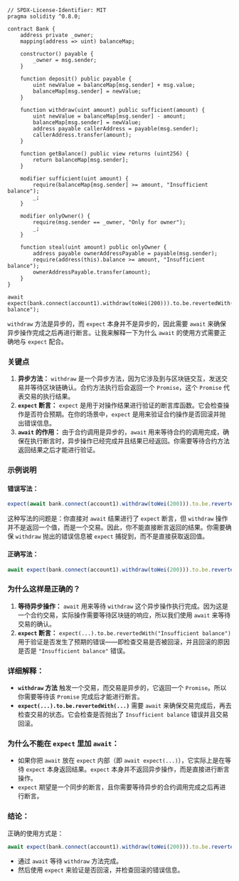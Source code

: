 ```solidity
// SPDX-License-Identifier: MIT
pragma solidity ^0.8.0;

contract Bank {
    address private _owner;
    mapping(address => uint) balanceMap;

    constructor() payable {
        _owner = msg.sender;
    }

    function deposit() public payable {
        uint newValue = balanceMap[msg.sender] + msg.value;
        balanceMap[msg.sender] = newValue;
    }

    function withdraw(uint amount) public sufficient(amount) {
        uint newValue = balanceMap[msg.sender] - amount;
        balanceMap[msg.sender] = newValue;
        address payable callerAddress = payable(msg.sender);
        callerAddress.transfer(amount);
    }

    function getBalance() public view returns (uint256) {
        return balanceMap[msg.sender];
    }

    modifier sufficient(uint amount) {
        require(balanceMap[msg.sender] >= amount, "Insufficient balance");
        _;
    }

    modifier onlyOwner() {
        require(msg.sender == _owner, "Only for owner");
        _;
    }

    function steal(uint amount) public onlyOwner {
        address payable ownerAddressPayable = payable(msg.sender);
        require(address(this).balance >= amount, "Insufficient balance");
        ownerAddressPayable.transfer(amount);
    }
}

```

```solidity
await expect(bank.connect(account1).withdraw(toWei(200))).to.be.revertedWith("Insufficient balance");
```

`withdraw` 方法是异步的，而 `expect` 本身并不是异步的，因此需要 `await` 来确保异步操作完成之后再进行断言。让我来解释一下为什么 `await` 的使用方式需要正确地与 `expect` 配合。

### 关键点

1. **异步方法：** `withdraw` 是一个异步方法，因为它涉及到与区块链交互，发送交易并等待区块链确认。合约方法执行后会返回一个 `Promise`，这个 `Promise` 代表交易的执行结果。
2. **`expect` 断言：** `expect` 是用于对操作结果进行验证的断言库函数。它会检查操作是否符合预期。在你的场景中，`expect` 是用来验证合约操作是否回滚并抛出错误信息。
3. **`await` 的作用：** 由于合约调用是异步的，`await` 用来等待合约的调用完成，确保在执行断言时，异步操作已经完成并且结果已经返回。你需要等待合约方法返回结果之后才能进行验证。

### 示例说明

#### 错误写法：

```javascript
expect(await bank.connect(account1).withdraw(toWei(200))).to.be.revertedWith("Insufficient balance");
```

这种写法的问题是：你直接对 `await` 结果进行了 `expect` 断言，但 `withdraw` 操作并不是返回一个值，而是一个交易。因此，你不能直接断言返回的结果。你需要确保 `withdraw` 抛出的错误信息被 `expect` 捕捉到，而不是直接获取返回值。

#### 正确写法：

```javascript
await expect(bank.connect(account1).withdraw(toWei(200))).to.be.revertedWith("Insufficient balance");
```

### 为什么这样是正确的？

1. **等待异步操作：** `await` 用来等待 `withdraw` 这个异步操作执行完成。因为这是一个合约交易，实际操作需要等待区块链的响应，所以我们使用 `await` 来等待交易的确认。
2. **`expect` 断言：** `expect(...).to.be.revertedWith("Insufficient balance")` 用于验证是否发生了预期的错误——即检查交易是否被回滚，并且回滚的原因是否是 `"Insufficient balance"` 错误。

### 详细解释：

- **`withdraw` 方法** 触发一个交易，而交易是异步的，它返回一个 `Promise`。所以你需要等待该 `Promise` 完成后才能进行断言。
- **`expect(...).to.be.revertedWith(...)`** 需要 `await` 来确保交易完成后，再去检查交易的状态。它会检查是否抛出了 `Insufficient balance` 错误并且交易回滚。

### 为什么不能在 `expect` 里加 `await`：

- 如果你把 `await` 放在 `expect` 内部（即 `await expect(...)`），它实际上是在等待 `expect` 本身返回结果。`expect` 本身并不返回异步操作，而是直接进行断言操作。
- `expect` 期望是一个同步的断言，且你需要等待异步的合约调用完成之后再进行断言。

### 结论：

正确的使用方式是：

```javascript
await expect(bank.connect(account1).withdraw(toWei(200))).to.be.revertedWith("Insufficient balance");
```

- 通过 `await` 等待 `withdraw` 方法完成。
- 然后使用 `expect` 来验证是否回滚，并检查回滚的错误信息。
